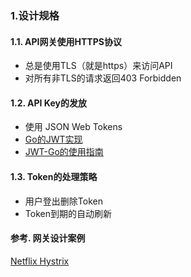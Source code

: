 ### 1.设计规格

#### 1.1. API网关使用HTTPS协议

* 总是使用TLS（就是https）来访问API  
* 对所有非TLS的请求返回403 Forbidden  

#### 1.2. API Key的发放

* 使用 JSON Web Tokens
* [Go的JWT实现](https://github.com/dgrijalva/jwt-go)
* [JWT-Go的使用指南](http://blog.brainattica.com/restful-json-api-jwt-go/)

#### 1.3. Token的处理策略

* 用户登出删除Token
* Token到期的自动刷新

#### 参考. 网关设计案例

[Netflix Hystrix](https://github.com/Netflix/Hystrix)